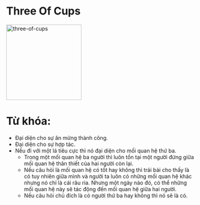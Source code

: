# Three Of Cups

<img style="width: 200px;" alt="three-of-cups"
  src="https://www.alittlesparkofjoy.com/wp-content/uploads/2020/07/three-of-cups-tarot-card.webp">

**Từ khóa:**
===

* Đại diện cho sự ăn mừng thành công.
* Đại diện cho sự hợp tác.
* Nếu đi với một lá tiêu cực thì nó đại diện cho mối quan hệ thứ ba.
  * Trong một mối quan hệ ba người thì luôn tồn tại một người đứng giữa mối quan hệ thân thiết của hai người còn lại.
  * Nếu câu hỏi là mối quan hệ có tốt hay không thì trải bài cho thấy là có tuy nhiên giữa mình và người ta luôn có những mối quan hệ khác nhưng nó chỉ là cái râu ria. Nhưng một ngày nào đó, có thể những mối quan hệ này sẽ tác động đến mối quan hệ giữa hai người.
  * Nếu câu hỏi chủ đích là có người thứ ba hay không thì nó sẽ là có.
